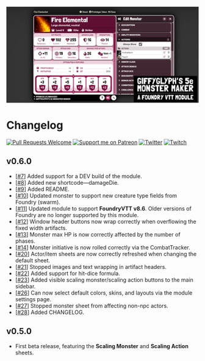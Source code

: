 ![Monster Maker Social Banner](./img/fire-elemental.png)

# Changelog

[![Pull Requests Welcome](https://img.shields.io/badge/PRs-welcome-brightgreen.svg?style=flat)](http://makeapullrequest.com)
[![Support me on Patreon](https://img.shields.io/endpoint.svg?url=https%3A%2F%2Fshieldsio-patreon.vercel.app%2Fapi%3Fusername%3Dgiffyglyph%26type%3Dpatrons&style=flat-square)](https://patreon.com/giffyglyph)
[![Twitter](https://img.shields.io/twitter/follow/giffyglyph?color=%231DA1F2&style=flat-square)](http://twitter.com/giffyglyph)
[![Twitch](https://img.shields.io/twitch/status/giffyglyph?color=%23a45ee5&style=flat-square)](http://twitch.tv/giffyglyph)

## v0.6.0

* [[#7](https://github.com/giffyglyph/foundry_5e_monster_maker/issues/7)] Added support for a DEV build of the module.
* [[#8](https://github.com/giffyglyph/foundry_5e_monster_maker/issues/8)] Added new shortcode—damageDie.
* [[#9](https://github.com/giffyglyph/foundry_5e_monster_maker/issues/9)] Added README.
* [[#10](https://github.com/giffyglyph/foundry_5e_monster_maker/issues/10)] Updated monster to support new creature type fields from Foundry (swarm).
* [[#11](https://github.com/giffyglyph/foundry_5e_monster_maker/issues/11)] Updated module to support **FoundryVTT v8.6**. Older versions of Foundry are no longer supported by this module.
* [[#12](https://github.com/giffyglyph/foundry_5e_monster_maker/issues/12)] Window header buttons now wrap correctly when overflowing the fixed width artifacts.
* [[#13](https://github.com/giffyglyph/foundry_5e_monster_maker/issues/13)] Monster max HP is now correctly affected by the number of phases.
* [[#14](https://github.com/giffyglyph/foundry_5e_monster_maker/issues/14)] Monster initiative is now rolled correctly via the CombatTracker.
* [[#20](https://github.com/giffyglyph/foundry_5e_monster_maker/issues/20)] Actor/item sheets are now correctly refreshed when changing the default sheet.
* [[#21](https://github.com/giffyglyph/foundry_5e_monster_maker/issues/21)] Stopped images and text wrapping in artifact headers.
* [[#22](https://github.com/giffyglyph/foundry_5e_monster_maker/issues/22)] Added support for hit-dice formula.
* [[#23](https://github.com/giffyglyph/foundry_5e_monster_maker/issues/23)] Added visible scaling monster/scaling action buttons to the main sidebar.
* [[#26](https://github.com/giffyglyph/foundry_5e_monster_maker/issues/26)] Can now select default colors, skins, and layouts via the module settings page.
* [[#27](https://github.com/giffyglyph/foundry_5e_monster_maker/issues/27)] Stopped monster sheet from affecting non-npc actors.
* [[#28](https://github.com/giffyglyph/foundry_5e_monster_maker/issues/28)] Added CHANGELOG.

## v0.5.0

* First beta release, featuring the **Scaling Monster** and **Scaling Action** sheets.